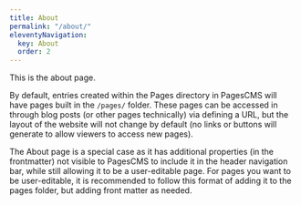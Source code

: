 ```yaml
---
title: About
permalink: "/about/"
eleventyNavigation:
  key: About
  order: 2
---
```

This is the about page.

By default, entries created within the Pages directory in PagesCMS will have pages built in the `/pages/` folder. These pages can be accessed in through blog posts (or other pages technically) via defining a URL, but the layout of the website will not change by default (no links or buttons will generate to allow viewers to access new pages).

The About page is a special case as it has additional properties (in the frontmatter) not visible to PagesCMS to include it in the header navigation bar, while still allowing it to be a user-editable page. For pages you want to be user-editable, it is recommended to follow this format of adding it to the pages folder, but adding front matter as needed.

